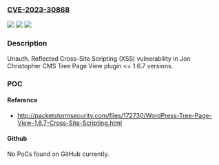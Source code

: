 ### [CVE-2023-30868](https://cve.mitre.org/cgi-bin/cvename.cgi?name=CVE-2023-30868)
![](https://img.shields.io/static/v1?label=Product&message=CMS%20Tree%20Page%20View&color=blue)
![](https://img.shields.io/static/v1?label=Version&message=n%2Fa&color=blue)
![](https://img.shields.io/static/v1?label=Vulnerability&message=CWE-79%20Improper%20Neutralization%20of%20Input%20During%20Web%20Page%20Generation%20('Cross-site%20Scripting')&color=brighgreen)

### Description

Unauth. Reflected Cross-Site Scripting (XSS) vulnerability in Jon Christopher CMS Tree Page View plugin <= 1.6.7 versions.

### POC

#### Reference
- http://packetstormsecurity.com/files/172730/WordPress-Tree-Page-View-1.6.7-Cross-Site-Scripting.html

#### Github
No PoCs found on GitHub currently.

